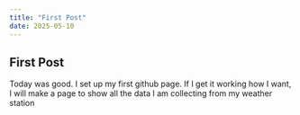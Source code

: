 ```yaml
---
title: "First Post"
date: 2025-05-10
---
```


## First Post

Today was good. I set up my first github page. 
If I get it working how I want, I will make a page to show all the data I am collecting from my weather station
